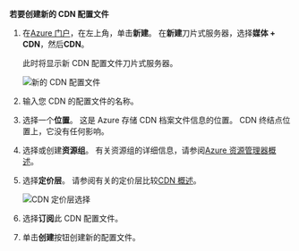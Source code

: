 **若要创建新的 CDN 配置文件**

1. 在[Azure 门户](https://portal.azure.com)，在左上角，单击**新建**。  在**新建**刀片式服务器，选择**媒体 + CDN**，然后**CDN**。

    此时将显示新 CDN 配置文件刀片式服务器。

    ![新的 CDN 配置文件](./media/cdn-create-profile/new-cdn-profile-include.png)

2. 输入您 CDN 的配置文件的名称。

3. 选择一个**位置**。  这是 Azure 存储 CDN 档案文件信息的位置。  CDN 终结点位置上，它没有任何影响。

4. 选择或创建**资源组**。  有关资源组的详细信息，请参阅[Azure 资源管理器概述](resource-group-overview.md#resource-groups)。

5. 选择**定价层**。  请参阅有关的定价层比较[CDN 概述](cdn-overview.md#azure-cdn-features)。
    
    ![CDN 定价层选择](./media/cdn-create-profile/cdn-choose-sku-include.png)

6. 选择**订阅**此 CDN 配置文件。

7. 单击**创建**按钮创建新的配置文件。 